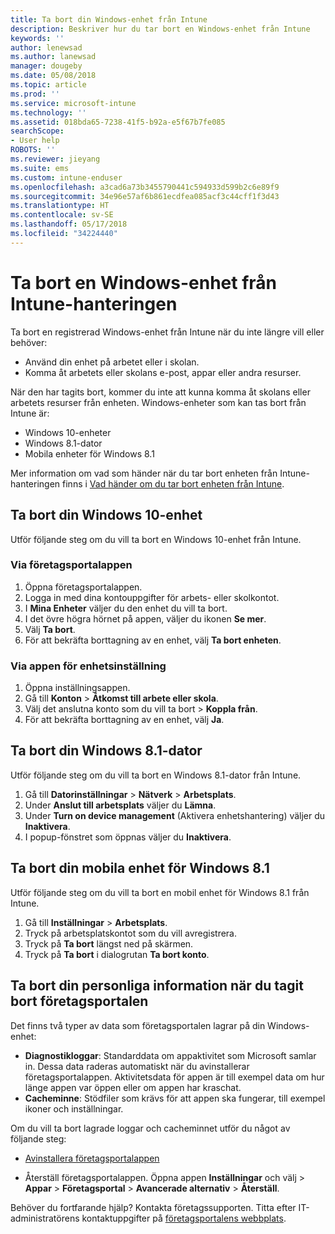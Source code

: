 ```yaml
---
title: Ta bort din Windows-enhet från Intune
description: Beskriver hur du tar bort en Windows-enhet från Intune
keywords: ''
author: lenewsad
ms.author: lanewsad
manager: dougeby
ms.date: 05/08/2018
ms.topic: article
ms.prod: ''
ms.service: microsoft-intune
ms.technology: ''
ms.assetid: 018bda65-7238-41f5-b92a-e5f67b7fe085
searchScope:
- User help
ROBOTS: ''
ms.reviewer: jieyang
ms.suite: ems
ms.custom: intune-enduser
ms.openlocfilehash: a3cad6a73b3455790441c594933d599b2c6e89f9
ms.sourcegitcommit: 34e96e57af6b861ecdfea085acf3c44cff1f3d43
ms.translationtype: HT
ms.contentlocale: sv-SE
ms.lasthandoff: 05/17/2018
ms.locfileid: "34224440"
---
```

# <a name="remove-your-windows-device-from-intune-management"></a>Ta bort en Windows-enhet från Intune-hanteringen

Ta bort en registrerad Windows-enhet från Intune när du inte längre vill eller behöver:  
* Använd din enhet på arbetet eller i skolan. 
* Komma åt arbetets eller skolans e-post, appar eller andra resurser.

När den har tagits bort, kommer du inte att kunna komma åt skolans eller arbetets resurser från enheten. Windows-enheter som kan tas bort från Intune är:  
* Windows 10-enheter 
* Windows 8.1-dator
* Mobila enheter för Windows 8.1
 
Mer information om vad som händer när du tar bort enheten från Intune-hanteringen finns i [Vad händer om du tar bort enheten från Intune](what-happens-if-you-unenroll-your-device-from-intune-windows.md).

## <a name="remove-your-windows-10-device"></a>Ta bort din Windows 10-enhet
Utför följande steg om du vill ta bort en Windows 10-enhet från Intune.

### <a name="via-the-company-portal-app"></a>Via företagsportalappen

1. Öppna företagsportalappen.
2. Logga in med dina kontouppgifter för arbets- eller skolkontot.
3. I **Mina Enheter** väljer du den enhet du vill ta bort.
4. I det övre högra hörnet på appen, väljer du ikonen **Se mer**.
5. Välj **Ta bort**. 
6. För att bekräfta borttagning av en enhet, välj **Ta bort enheten**.

### <a name="via-device-settings-app"></a>Via appen för enhetsinställning
1. Öppna inställningsappen. 
2. Gå till **Konton** > **Åtkomst till arbete eller skola**.
3. Välj det anslutna konto som du vill ta bort > **Koppla från**.
4. För att bekräfta borttagning av en enhet, välj **Ja**.

## <a name="remove-your-windows-81-computer"></a>Ta bort din Windows 8.1-dator
Utför följande steg om du vill ta bort en Windows 8.1-dator från Intune.

1.  Gå till **Datorinställningar** > **Nätverk** > **Arbetsplats**.
2.  Under **Anslut till arbetsplats** väljer du **Lämna**.
3.  Under **Turn on device management** (Aktivera enhetshantering) väljer du **Inaktivera**.
4.  I popup-fönstret som öppnas väljer du **Inaktivera**.

## <a name="remove-your-windows-81-mobile-device"></a>Ta bort din mobila enhet för Windows 8.1
Utför följande steg om du vill ta bort en mobil enhet för Windows 8.1 från Intune.

1.  Gå till **Inställningar** > **Arbetsplats**.
2.  Tryck på arbetsplatskontot som du vill avregistrera.
3.  Tryck på **Ta bort** längst ned på skärmen.
4.  Tryck på **Ta bort** i dialogrutan **Ta bort konto**.  
## <a name="removing-your-personal-information-after-removing-the-company-portal"></a>Ta bort din personliga information när du tagit bort företagsportalen
Det finns två typer av data som företagsportalen lagrar på din Windows-enhet:

-   **Diagnostikloggar**: Standarddata om appaktivitet som Microsoft samlar in. Dessa data raderas automatiskt när du avinstallerar företagsportalappen. Aktivitetsdata för appen är till exempel data om hur länge appen var öppen eller om appen har kraschat.
-   **Cacheminne**: Stödfiler som krävs för att appen ska fungerar, till exempel ikoner och inställningar.

Om du vill ta bort lagrade loggar och cacheminnet utför du något av följande steg:

* [Avinstallera företagsportalappen](https://support.microsoft.com/help/4028003/windows-10-uninstall-apps-and-programs) 

* Återställ företagsportalappen. Öppna appen **Inställningar** och välj > **Appar** > **Företagsportal** > **Avancerade alternativ**  >  **Återställ**. 

Behöver du fortfarande hjälp? Kontakta företagssupporten. Titta efter IT-administratörens kontaktuppgifter på [företagsportalens webbplats](https://portal.manage.microsoft.com#HelpDeskDialog).
